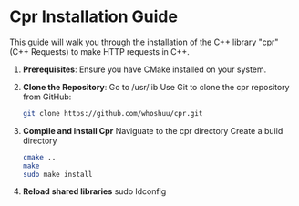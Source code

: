 # Cpr Installation Guide

This guide will walk you through the installation of the C++ library "cpr" (C++ Requests) to make HTTP requests in C++.

1. **Prerequisites**:
   Ensure you have CMake installed on your system.

2. **Clone the Repository**:
   Go to /usr/lib
   Use Git to clone the cpr repository from GitHub:

   ```bash
   git clone https://github.com/whoshuu/cpr.git

   ```

3. **Compile and install Cpr**
   Naviguate to the cpr directory
   Create a build directory

   ```bash
   cmake ..
   make
   sudo make install
   ```

4. **Reload shared libraries**
   sudo ldconfig
